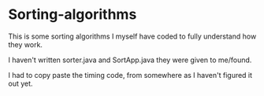 # Sorting-algorithms
This is some sorting algorithms I myself have coded to fully understand how they work. 

I haven't written sorter.java and SortApp.java they were given to me/found.

I had to copy paste the timing code, from somewhere as I haven't figured it out yet.
